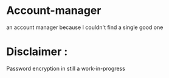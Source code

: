 # Account-manager
an account manager because I couldn't find a single good one 
# Disclaimer :
Password encryption in still a work-in-progress
